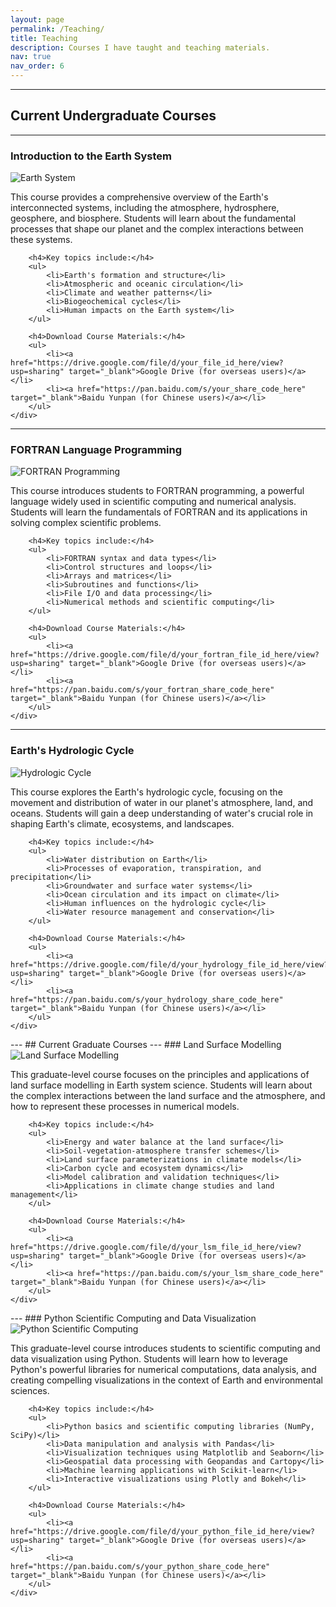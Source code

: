 ```yaml
---
layout: page
permalink: /Teaching/
title: Teaching
description: Courses I have taught and teaching materials.
nav: true
nav_order: 6
---
```

---
## Current Undergraduate Courses
---
### Introduction to the Earth System

<div class="row">
    <div class="col-sm-4 mt-3 mt-md-0">
        <img class="img-fluid rounded z-depth-1" src="/assets/img/earth_system.jpg" alt="Earth System" title="Earth System"/>
    </div>
    <div class="col-sm-8 mt-3 mt-md-0">
        <p>
            This course provides a comprehensive overview of the Earth's interconnected systems, including the atmosphere, hydrosphere, geosphere, and biosphere. Students will learn about the fundamental processes that shape our planet and the complex interactions between these systems.
        </p>

        <h4>Key topics include:</h4>
        <ul>
            <li>Earth's formation and structure</li>
            <li>Atmospheric and oceanic circulation</li>
            <li>Climate and weather patterns</li>
            <li>Biogeochemical cycles</li>
            <li>Human impacts on the Earth system</li>
        </ul>

        <h4>Download Course Materials:</h4>
        <ul>
            <li><a href="https://drive.google.com/file/d/your_file_id_here/view?usp=sharing" target="_blank">Google Drive (for overseas users)</a></li>
            <li><a href="https://pan.baidu.com/s/your_share_code_here" target="_blank">Baidu Yunpan (for Chinese users)</a></li>
        </ul>
    </div>
</div>

---

### FORTRAN Language Programming

<div class="row">
    <div class="col-sm-4 mt-3 mt-md-0">
        <img class="img-fluid rounded z-depth-1" src="/assets/img/fortran_programming.jpg" alt="FORTRAN Programming" title="FORTRAN Programming"/>
    </div>
    <div class="col-sm-8 mt-3 mt-md-0">
        <p>
            This course introduces students to FORTRAN programming, a powerful language widely used in scientific computing and numerical analysis. Students will learn the fundamentals of FORTRAN and its applications in solving complex scientific problems.
        </p>

        <h4>Key topics include:</h4>
        <ul>
            <li>FORTRAN syntax and data types</li>
            <li>Control structures and loops</li>
            <li>Arrays and matrices</li>
            <li>Subroutines and functions</li>
            <li>File I/O and data processing</li>
            <li>Numerical methods and scientific computing</li>
        </ul>

        <h4>Download Course Materials:</h4>
        <ul>
            <li><a href="https://drive.google.com/file/d/your_fortran_file_id_here/view?usp=sharing" target="_blank">Google Drive (for overseas users)</a></li>
            <li><a href="https://pan.baidu.com/s/your_fortran_share_code_here" target="_blank">Baidu Yunpan (for Chinese users)</a></li>
        </ul>
    </div>
</div>

---

### Earth's Hydrologic Cycle

<div class="row">
    <div class="col-sm-4 mt-3 mt-md-0">
        <img class="img-fluid rounded z-depth-1" src="/assets/img/hydrologic_cycle.jpg" alt="Hydrologic Cycle" title="Hydrologic Cycle"/>
    </div>
    <div class="col-sm-8 mt-3 mt-md-0">
        <p>
            This course explores the Earth's hydrologic cycle, focusing on the movement and distribution of water in our planet's atmosphere, land, and oceans. Students will gain a deep understanding of water's crucial role in shaping Earth's climate, ecosystems, and landscapes.
        </p>

        <h4>Key topics include:</h4>
        <ul>
            <li>Water distribution on Earth</li>
            <li>Processes of evaporation, transpiration, and precipitation</li>
            <li>Groundwater and surface water systems</li>
            <li>Ocean circulation and its impact on climate</li>
            <li>Human influences on the hydrologic cycle</li>
            <li>Water resource management and conservation</li>
        </ul>

        <h4>Download Course Materials:</h4>
        <ul>
            <li><a href="https://drive.google.com/file/d/your_hydrology_file_id_here/view?usp=sharing" target="_blank">Google Drive (for overseas users)</a></li>
            <li><a href="https://pan.baidu.com/s/your_hydrology_share_code_here" target="_blank">Baidu Yunpan (for Chinese users)</a></li>
        </ul>
    </div>
</div>
---
## Current Graduate Courses
---
### Land Surface Modelling

<div class="row">
    <div class="col-sm-4 mt-3 mt-md-0">
        <img class="img-fluid rounded z-depth-1" src="/assets/img/land_surface_modelling.jpg" alt="Land Surface Modelling" title="Land Surface Modelling"/>
    </div>
    <div class="col-sm-8 mt-3 mt-md-0">
        <p>
            This graduate-level course focuses on the principles and applications of land surface modelling in Earth system science. Students will learn about the complex interactions between the land surface and the atmosphere, and how to represent these processes in numerical models.
        </p>

        <h4>Key topics include:</h4>
        <ul>
            <li>Energy and water balance at the land surface</li>
            <li>Soil-vegetation-atmosphere transfer schemes</li>
            <li>Land surface parameterizations in climate models</li>
            <li>Carbon cycle and ecosystem dynamics</li>
            <li>Model calibration and validation techniques</li>
            <li>Applications in climate change studies and land management</li>
        </ul>

        <h4>Download Course Materials:</h4>
        <ul>
            <li><a href="https://drive.google.com/file/d/your_lsm_file_id_here/view?usp=sharing" target="_blank">Google Drive (for overseas users)</a></li>
            <li><a href="https://pan.baidu.com/s/your_lsm_share_code_here" target="_blank">Baidu Yunpan (for Chinese users)</a></li>
        </ul>
    </div>
</div>
---
### Python Scientific Computing and Data Visualization

<div class="row">
    <div class="col-sm-4 mt-3 mt-md-0">
        <img class="img-fluid rounded z-depth-1" src="/assets/img/python_scientific_computing.jpg" alt="Python Scientific Computing" title="Python Scientific Computing"/>
    </div>
    <div class="col-sm-8 mt-3 mt-md-0">
        <p>
            This graduate-level course introduces students to scientific computing and data visualization using Python. Students will learn how to leverage Python's powerful libraries for numerical computations, data analysis, and creating compelling visualizations in the context of Earth and environmental sciences.
        </p>

        <h4>Key topics include:</h4>
        <ul>
            <li>Python basics and scientific computing libraries (NumPy, SciPy)</li>
            <li>Data manipulation and analysis with Pandas</li>
            <li>Visualization techniques using Matplotlib and Seaborn</li>
            <li>Geospatial data processing with Geopandas and Cartopy</li>
            <li>Machine learning applications with Scikit-learn</li>
            <li>Interactive visualizations using Plotly and Bokeh</li>
        </ul>

        <h4>Download Course Materials:</h4>
        <ul>
            <li><a href="https://drive.google.com/file/d/your_python_file_id_here/view?usp=sharing" target="_blank">Google Drive (for overseas users)</a></li>
            <li><a href="https://pan.baidu.com/s/your_python_share_code_here" target="_blank">Baidu Yunpan (for Chinese users)</a></li>
        </ul>
    </div>
</div>